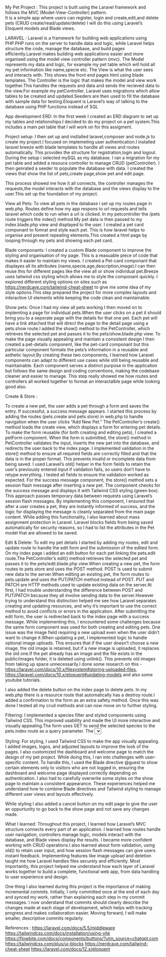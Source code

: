 My Pet Project : 
This project is built using the Laravel framework and follows the MVC (Model-View-Controller) pattern.  
It is a simple app where users can register, login and create,edit,and delete pets (CRUD create/read/update/delete) I will do this using Laravel’s Eloquent models and Blade views.

LARAVEL :
Laravel is a framework for building web applications using PHP.PHP runs on the server to handle data and logic, while Laravel helps structure the code, manage the database, and build pages efficiently.Laravel makes building web applications easier and more organised using the model view controller pattern (mvc). The Model represents my data and logic, for example my pet table which will hold all my pet information like name,specie etc. The View is what the user sees and interacts with. This shows the front end pages html using blade templates. The Controller is the logic that makes the model and view work together.This handles the requests and data and sends the recieved data to the view.For example my petController.
Laravel uses migrations which allow tables to be created and updated.Seeders are then used to fill the database with sample data for testing.Eloquent is Laravel’s way of talking to the database using PHP functions instead of SQL

App development 
ERD:
In the first week I created an ERD diagram to set up my tables and relationships.I decided to do my project on a pet system.This includes a main pet table that I will work on for this assigment.

Project setup:
I then set up and instlalled laravel,composer and node.js to create my project.I focused on implemeting user authentication.I installed laravel breeze with blade templates to handle all views and routes automatically. This provides the structure for registration,login and logout. 
During the setup i selected mySQL as my database. I ran a migration for my pet table and added a resouce controller to manage CRUD (petController). I then genrated a seeder to populate the database with data. I created the views that show the list of pets,create page,show pet and edit page.

This process showed me how it all connects, the controller manages the requests,the model interacts with the database and the views display to the user.This set up the foundation of my project.

View all Pets:
To view all pets in the database i set up my routes page in web.php. Routes define how my app respons to url requests and tells laravel which code to run when a url is clicked. In my petcontroller the /pets route triggers the index() method.My pet data is then passed to my index.blade.php view and displayed to the user. I created a pet card componant to fomrat and style each pet. This is how laravel helps to organise and present repeating elements.This created a html page by looping through my pets and showing each pet card. 

Blade componants: 
I created a custom Blade component to improve the styling and organisation of my page. This is a reasuable piece of code that makes it easier to maintain my views.
I created a Pet-card componant that displayes all its attributes (name,specie,age,description,image).I can then reuse this for different pages like the view all or show individual pet.Breeze uses tailwind css styling which allows me to style the componant quickly. I explored different styling options on sites such as https://nerdcave.com/tailwind-cheat-sheet to give me some idea of my style options.This step prepared the project for more complex layouts and interactive UI elements while keeping the code clean and maintainable.

Show pets:
Once I had my view all pets working I then moved on to implemting a page for individual pets.When the user clicks on a pet it should bring you to a seporate page with the details for that one pet. Each pet will have a link attached that will direct the page to the detail page using a pets.show route.I added the show() method to the PetController, which retrieves the selected pet and passes it to the pets/show.blade.php view. To make the page visually appealing and maintain a consistent design I then created a pet-details component, like the pet-card componant but this particular component formats the pets’s information in a reusable and asthetic layout.By creating these two components, I learned how Laravel components can adapt to different use cases while still being reusable and maintainable. Each component serves a distinct purpose in the application but follows the same design and coding conventions, making the codebase cleaner and easier to manage.
This step really showed me how routes and controllers all worked together to format an interactalble page while looking good also.

Create & Store :

To create a new pet, the user adds a pet through a form and saves the entry. If successful, a success message appears. I started this process by adding the routes (pets.create and pets.store) in web.php to handle navigation when the user clicks “Add New Pet.”
The PetController’s create() method loads the create view, which displays a form for entering pet details. To make the form reusable (for both creating and editing pets), I created a petForm component. When the form is submitted, the store() method in PetController validates the input, inserts the new pet into the database, and redirects the user back to the index page.
I implemented validation in the store() method to ensure all required fields are correctly filled and that the data is in the proper format. This prevents invalid or incomplete data from being saved. I used Laravel’s old() helper in the form fields to retain the user’s previously entered input if validation fails, so users don’t have to retype everything. I tested all fields to ensure the validation worked as expected.
For the success message component, the store() method sets a session flash message after inserting a new pet. The component checks for the success message and displays it with Tailwind CSS styling (green box). This approach passes temporary data between requests using Laravel’s session flash messages. By implementing this component, I ensured that after a user creates a pet, they are instantly informed of success, and the logic for displaying the message is cleanly separated from the main page content.
While adding this functionality, I also learned about mass assignment protection in Laravel. Laravel blocks fields from being saved automatically for security reasons, so I had to list the attributes in the Pet model that are allowed to be saved.

Edit & Delete:
To edit my pet details I started by adding my routes, edit and update route to handle the edit form and the submission of the edited form.
On my index page i added an edit button for each pet linking the pets.edit route.The PetController’s edit() method retrieves the selected pet and passes it to the pets/edit.blade.php view.When creating a new pet, the form routes to pets.store and uses the POST method. POST is used to submit new data to the server.When editing an existing pet, the form routes to pets.update and uses the PUT/PATCH method instead of POST. PUT and PATCH are HTTP methods used to update existing data on the server.At first, I had trouble understanding the difference between POST and PUT/PATCH because they all involve sending data to the server.However trying to understand this distinction helped me see how Laravel separates creating and updating resources, and why it’s important to use the correct method to avoid conflicts or errors in the application.
After submitting the edit form, the user is redirected back to the index page with a success message. While implementing this, I encountered some challenges because the same form component was used for both creating and editing pets. One issue was the image field requiring a new upload even when the user didn’t want to change it.When updating a pet, I implemented logic to handle optional image uploads. This ensures that if the user doesn’t choose a new image, the old image is retained, but if a new image is uploaded, it replaces the old one.If the pet already has an image and the file exists in the public/images folder, it is deleted using unlink(). This prevents old images from taking up space unnecessarily.I done some research on this - https://laravel.com/docs/10.x/filesystem#storing-uploaded-files, 
https://laravel.com/docs/10.x/eloquent#updating-models and also some youtube tutorials.

I also added the delete button on the index page to delete pets. In my web.php there is a resource route that automatically has a destroy route.I added a confirmation to the form as an extra safety method.
Once this was done I tested all my crud methods and can now move on to further styling.


Filtering:
I implemented a species filter and styled components using Tailwind CSS. This improved usability and made the UI more interactive and visually appealing.The form uses GET to send the selected species to the pets.index route as a query parameter. The <select> dropdown lists all species options, and the current selection is retained using {{ request('species') == 'Cat' ? 'selected' : '' }}. When the user clicks Go, the form submits the choice, which the controller uses to filter pets displayed on the page. Tailwind CSS classes style the form neatly.I understand that this filter is hard-coded and would not automatically include new species added to the database, but this is the only way I currently understand how to implement it.For more complex projects I will try and devlop on this.

Styling:
For styling, I used Tailwind CSS to make the app visually appealing. I added images, logos, and adjusted layouts to improve the look of the pages. I also customized the dashboard and welcome page to match the design of my pet project.
While doing this, I ran into challenges with user-specific content. To handle this, I used the Blade directive @guest to show certain elements only to visitors who are not logged in, ensuring the dashboard and welcome page displayed correctly depending on authentication. I also had to carefully overwrite some styles on the show page to maintain a consistent appearance.
These experiences helped me understand how to combine Blade directives and Tailwind styling to manage different user views and layouts effectively.

While styling I also added a cancel button on my edit page to give the user an oppurtunity to go back to the show page and not save any changes made.

What I learned:
Throughout this project, I learned how Laravel’s MVC structure connects every part of an application. I learned how routes handle user navigation, controllers manage logic, models interact with the database, and Blade views display the results. I became more confident working with CRUD operations.I also learned about form validation, using old() to retain user input, and how session flash messages can give users instant feedback. Implementing features like image upload and deletion taught me how Laravel handles files securely and efficiently. Most importantly, this project helped me understand how each layer of Laravel works together to build a complete, functional web app, from data handling to user experience and design.

One thing I also learned during this project is the importance of making incremental commits. Initially, I only committed once at the end of each day and synced my work, rather than explaining each step in my commit messages. I now understand that commits should clearly describe the changes made at each stage of development, which helps with tracking progress and makes collaboration easier. Moving forward, I will make smaller, descriptive commits regularly.


References :
https://laravel.com/docs/5.5/middleware
https://tailwindcss.com/docs/installation/using-vite
https://flowbite.com/docs/components/buttons/?utm_source=chatgpt.com
https://tailwindcss.com/plus/ui-blocks
https://nerdcave.com/tailwind-cheat-sheet
https://laravel.com/docs/12.x/eloquent